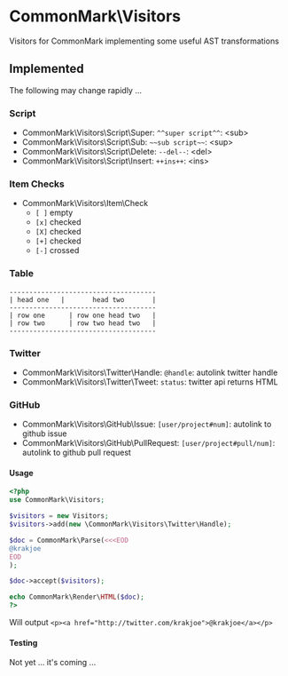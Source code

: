# CommonMark\Visitors
Visitors for CommonMark implementing some useful AST transformations

## Implemented

The following may change rapidly ...

### Script
  * CommonMark\Visitors\Script\Super:    `^^super script^^`:   &lt;sub&gt;
  * CommonMark\Visitors\Script\Sub:      `~~sub script~~`:     &lt;sup&gt;
  * CommonMark\Visitors\Script\Delete:   `--del--`:            &lt;del&gt;
  * CommonMark\Visitors\Script\Insert:   `++ins++`:            &lt;ins&gt;

### Item Checks
  * CommonMark\Visitors\Item\Check
    * `[ ]` empty
    * `[x]` checked
    * `[X]` checked
    * `[+]` checked
    * `[-]` crossed

### Table

```
-------------------------------------
| head one   |       head two       |
-------------------------------------
| row one      | row one head two   | 
| row two      | row two head two   | 
-------------------------------------
```

### Twitter
  * CommonMark\Visitors\Twitter\Handle:  `@handle`:            autolink twitter handle
  * CommonMark\Visitors\Twitter\Tweet:   `status`:             twitter api returns HTML

### GitHub
  * CommonMark\Visitors\GitHub\Issue:          `[user/project#num]`:      autolink to github issue
  * CommonMark\Visitors\GitHub\PullRequest:    `[user/project#pull/num]`: autolink to github pull request

#### Usage

```php
<?php
use CommonMark\Visitors;

$visitors = new Visitors;
$visitors->add(new \CommonMark\Visitors\Twitter\Handle);

$doc = CommonMark\Parse(<<<EOD
@krakjoe
EOD
);

$doc->accept($visitors);

echo CommonMark\Render\HTML($doc);
?>
```

Will output `<p><a href="http://twitter.com/krakjoe">@krakjoe</a></p>`

#### Testing

Not yet ... it's coming ...
